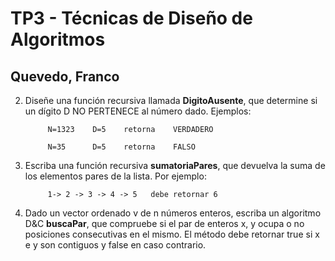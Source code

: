 # TP3 - Técnicas de Diseño de Algoritmos
## Quevedo, Franco


2) Diseñe una función recursiva llamada **DigitoAusente**, que determine si un dígito D NO PERTENECE al número dado. Ejemplos:
      
            N=1323    D=5    retorna    VERDADERO

            N=35      D=5    retorna    FALSO


4) Escriba una función recursiva **sumatoriaPares**, que devuelva la suma de los elementos pares de la lista. Por ejemplo:


            1-> 2 -> 3 -> 4 -> 5   debe retornar 6


6) Dado un vector ordenado v de n números enteros, escriba un algoritmo D&C **buscaPar**, que compruebe si el par de enteros x, y ocupa o no posiciones consecutivas en el mismo. El método debe retornar true si x e y son contiguos y false en caso contrario.
